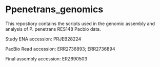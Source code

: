 # Ppenetrans_genomics

This repostiory contains the scripts used in the genomic assembly and analysis of P. penetrans RES148 Pacbio data. 

Study ENA accession: PRJEB28224

PacBio Read accession: ERR2736893; ERR2736894

Final assembly accession: ERZ690503
